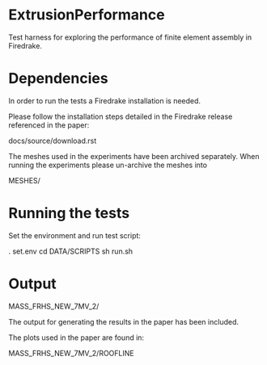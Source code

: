 # ExtrusionPerformance
Test harness for exploring the performance of finite element assembly in Firedrake.

# Dependencies

In order to run the tests a Firedrake installation is needed.

Please follow the installation steps detailed in the Firedrake
release referenced in the paper:

docs/source/download.rst

The meshes used in the experiments have been archived separately.
When running the experiments please un-archive the meshes into

MESHES/

# Running the tests

Set the environment and run test script:

. set.env
cd DATA/SCRIPTS
sh run.sh

# Output

MASS_FRHS_NEW_7MV_2/

The output for generating the results in the paper has been included.

The plots used in the paper are found in:

MASS_FRHS_NEW_7MV_2/ROOFLINE
